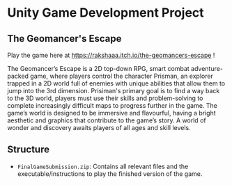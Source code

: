 # Unity Game Development Project


## The Geomancer's Escape


Play the game here at https://rakshaaa.itch.io/the-geomancers-escape !

The Geomancer’s Escape is a 2D top-down RPG, smart combat adventure-packed game, where players control the character Prisman, an explorer trapped in a 2D world full of enemies with unique abilities that allow them to jump into the 3rd dimension. Prisiman's primary goal is to find a way back to the 3D world, players must use their skills and problem-solving to complete increasingly difficult maps to progress further in the game. The game’s world is designed to be immersive and flavourful, having a bright aesthetic and graphics that contribute to the game’s story. A world of wonder and discovery awaits players of all ages and skill levels. 

## Structure


* `FinalGameSubmission.zip`: Contains all relevant files and the executable/instructions to play the finished version of the game.

